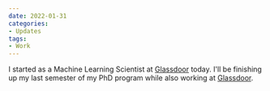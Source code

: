 ```yaml
---
date: 2022-01-31
categories:
- Updates
tags:
- Work
---
```


I started as a Machine Learning Scientist at [Glassdoor] today. I'll be finishing up my last semester of my PhD program while also working at [Glassdoor].

[Glassdoor]: https://www.glassdoor.com/index.htm
